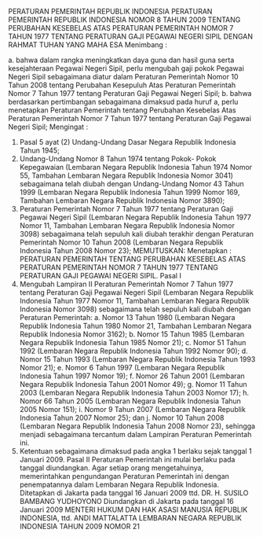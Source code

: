  PERATURAN PEMERINTAH REPUBLIK INDONESIA PERATURAN PEMERINTAH REPUBLIK INDONESIA NOMOR 8 TAHUN 2009 TENTANG PERUBAHAN KESEBELAS ATAS PERATURAN PEMERINTAH NOMOR 7 TAHUN 1977 TENTANG PERATURAN GAJI PEGAWAI NEGERI SIPIL
DENGAN RAHMAT TUHAN YANG MAHA ESA
Menimbang :

a. bahwa dalam rangka meningkatkan daya guna dan hasil guna serta kesejahteraan Pegawai Negeri Sipil, perlu mengubah gaji pokok Pegawai Negeri Sipil sebagaimana diatur dalam Peraturan Pemerintah Nomor 10 Tahun 2008 tentang Perubahan Kesepuluh Atas Peraturan Pemerintah Nomor 7 Tahun 1977 tentang Peraturan Gaji Pegawai Negeri Sipil;
b. bahwa berdasarkan pertimbangan sebagaimana dimaksud pada huruf a, perlu menetapkan Peraturan Pemerintah tentang Perubahan Kesebelas Atas Peraturan Pemerintah Nomor 7 Tahun 1977 tentang Peraturan Gaji Pegawai Negeri Sipil;
Mengingat :

1. Pasal 5 ayat (2) Undang-Undang Dasar Negara Republik Indonesia Tahun 1945;
2. Undang-Undang Nomor 8 Tahun 1974 tentang Pokok- Pokok Kepegawaian (Lembaran Negara Republik Indonesia Tahun 1974 Nomor 55, Tambahan Lembaran Negara Republik Indonesia Nomor 3041) sebagaimana telah diubah dengan Undang-Undang Nomor 43 Tahun 1999 (Lembaran Negara Republik Indonesia Tahun 1999 Nomor 169, Tambahan Lembaran Negara Republik Indonesia Nomor 3890);
3. Peraturan Pemerintah Nomor 7 Tahun 1977 tentang Peraturan Gaji Pegawai Negeri Sipil (Lembaran Negara Republik Indonesia Tahun 1977 Nomor 11, Tambahan Lembaran Negara Republik Indonesia Nomor 3098) sebagaimana telah sepuluh kali diubah terakhir dengan Peraturan Pemerintah Nomor 10 Tahun 2008 (Lembaran Negara Republik Indonesia Tahun 2008 Nomor 23);
MEMUTUSKAN:
 Menetapkan : PERATURAN PEMERINTAH TENTANG PERUBAHAN KESEBELAS ATAS PERATURAN PEMERINTAH NOMOR 7 TAHUN 1977 TENTANG PERATURAN GAJI PEGAWAI NEGERI SIPIL.
Pasal I
1. Mengubah Lampiran II Peraturan Pemerintah Nomor 7 Tahun 1977 tentang Peraturan Gaji Pegawai Negeri Sipil (Lembaran Negara Republik Indonesia Tahun 1977 Nomor 11, Tambahan Lembaran Negara Republik Indonesia Nomor 3098) sebagaimana telah sepuluh kali diubah dengan Peraturan Pemerintah:
a. Nomor 13 Tahun 1980 (Lembaran Negara Republik Indonesia Tahun 1980 Nomor 21, Tambahan Lembaran Negara Republik Indonesia Nomor 3162);
b. Nomor 15 Tahun 1985 (Lembaran Negara Republik Indonesia Tahun 1985 Nomor 21);
c. Nomor 51 Tahun 1992 (Lembaran Negara Republik Indonesia Tahun 1992 Nomor 90);
d. Nomor 15 Tahun 1993 (Lembaran Negara Republik Indonesia Tahun 1993 Nomor 21);
e. Nomor 6 Tahun 1997 (Lembaran Negara Republik Indonesia Tahun 1997 Nomor 19);
f. Nomor 26 Tahun 2001 (Lembaran Negara Republik Indonesia Tahun 2001 Nomor 49);
g. Nomor 11 Tahun 2003 (Lembaran Negara Republik Indonesia Tahun 2003 Nomor 17);
h. Nomor 66 Tahun 2005 (Lembaran Negara Republik Indonesia Tahun 2005 Nomor 151);
i. Nomor 9 Tahun 2007 (Lembaran Negara Republik Indonesia Tahun 2007 Nomor 25); dan
j. Nomor 10 Tahun 2008 (Lembaran Negara Republik Indonesia Tahun 2008 Nomor 23), sehingga menjadi sebagaimana tercantum dalam Lampiran Peraturan Pemerintah ini.
2. Ketentuan sebagaimana dimaksud pada angka 1 berlaku sejak tanggal 1 Januari 2009.
Pasal II
Peraturan Pemerintah ini mulai berlaku pada tanggal diundangkan.
Agar setiap orang mengetahuinya, memerintahkan pengundangan Peraturan Pemerintah ini dengan penempatannya dalam Lembaran Negara Republik Indonesia. Ditetapkan di Jakarta pada tanggal 16 Januari 2009 ttd. DR. H. SUSILO BAMBANG YUDHOYONO Diundangkan di Jakarta pada tanggal 16 Januari 2009 MENTERI HUKUM DAN HAK ASASI MANUSIA REPUBLIK INDONESIA, ttd. ANDI MATTALATTA LEMBARAN NEGARA REPUBLIK INDONESIA TAHUN 2009 NOMOR 21